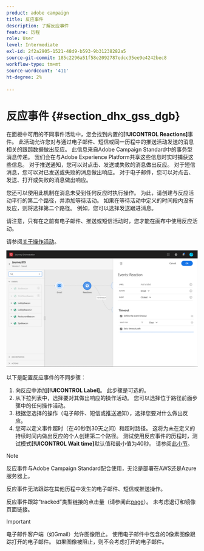 ```yaml
---
product: adobe campaign
title: 反应事件
description: 了解反应事件
feature: 历程
role: User
level: Intermediate
exl-id: 2f2a2905-1521-48d9-b593-9b31238282a5
source-git-commit: 185c2296a51f58e2092787edcc35ee9e4242bec8
workflow-type: tm+mt
source-wordcount: '411'
ht-degree: 2%

---
```


# 反应事件 {#section_dhx_gss_dgb}

在面板中可用的不同事件活动中，您会找到内置的&#x200B;**[!UICONTROL Reactions]**&#x200B;事件。 此活动允许您对与通过电子邮件、短信或同一历程中的推送活动发送的消息相关的跟踪数据做出反应。 此信息来自Adobe Campaign Standard中的事务型消息传递。 我们会在与Adobe Experience Platform共享这些信息时实时捕获这些信息。 对于推送通知，您可以对点击、发送或失败的消息做出反应。 对于短信消息，您可以对已发送或失败的消息做出响应。 对于电子邮件，您可以对点击、发送、打开或失败的消息做出响应。

您还可以使用此机制在消息未受到任何反应时执行操作。 为此，请创建与反应活动平行的第二个路径，并添加等待活动。 如果在等待活动中定义的时间段内没有反应，则将选择第二个路径。 例如，您可以选择发送跟进消息。

请注意，只有在之前有电子邮件、推送或短信活动时，您才能在画布中使用反应活动。

请参阅[关于操作活动](../building-journeys/about-action-activities.md)。

![](../assets/journey45.png)

以下是配置反应事件的不同步骤：

1. 向反应中添加&#x200B;**[!UICONTROL Label]**。 此步骤是可选的。
1. 从下拉列表中，选择要对其做出响应的操作活动。 您可以选择位于路径前面步骤中的任何操作活动。
1. 根据您选择的操作（电子邮件、短信或推送通知），选择您要对什么做出反应。
1. 您可以定义事件超时（在40秒到30天之间）和超时路径。 这将为未在定义的持续时间内做出反应的个人创建第二个路径。 测试使用反应事件的历程时，测试模式&#x200B;**[!UICONTROL Wait time]**&#x200B;默认值和最小值为40秒。 请参阅[此小节](../building-journeys/testing-the-journey.md)。

>[!NOTE]
>
>反应事件与Adobe Campaign Standard配合使用，无论是部署在AWS还是Azure服务器上。
>
>反应事件无法跟踪在其他历程中发生的电子邮件、短信或推送操作。
>
>反应事件跟踪“tracked”类型链接的点击量（请参阅此[page](https://experienceleague.adobe.com/docs/campaign-standard/using/designing-content/links.html#about-tracked-urls)）。 未考虑退订和镜像页面链接。

>[!IMPORTANT]
>
>电子邮件客户端（如Gmail）允许图像阻止。 使用电子邮件中包含的0像素图像跟踪打开的电子邮件。 如果图像被阻止，则不会考虑打开的电子邮件。
